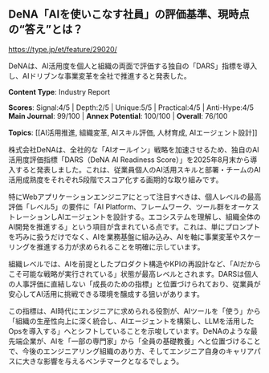 ## DeNA「AIを使いこなす社員」の評価基準、現時点の“答え”とは？

https://type.jp/et/feature/29020/

DeNAは、AI活用度を個人と組織の両面で評価する独自の「DARS」指標を導入し、AIドリブンな事業変革を全社で推進すると発表した。

**Content Type**: Industry Report

**Scores**: Signal:4/5 | Depth:2/5 | Unique:5/5 | Practical:4/5 | Anti-Hype:4/5
**Main Journal**: 99/100 | **Annex Potential**: 100/100 | **Overall**: 76/100

**Topics**: [[AI活用推進, 組織変革, AIスキル評価, 人材育成, AIエージェント設計]]

株式会社DeNAは、全社的な「AIオールイン」戦略を加速させるため、独自のAI活用度評価指標「DARS（DeNA AI Readiness Score）」を2025年8月末から導入すると発表しました。これは、従業員個人のAI活用スキルと部署・チームのAI活用成熟度をそれぞれ5段階でスコア化する画期的な取り組みです。

特にWebアプリケーションエンジニアにとって注目すべきは、個人レベルの最高評価「レベル5」の要件に「AI Platform、フレームワーク、ツール群をオーケストレーションしAIエージェントを設計する。エコシステムを理解し、組織全体のAI開発を推進する」という項目が含まれている点です。これは、単にプロンプトを巧みに扱うだけでなく、AIを業務基盤に組み込み、AIを軸に事業変革やスケーリングを推進する力が求められることを明確に示しています。

組織レベルでは、AIを前提としたプロダクト構造やKPIの再設計など、「AIだからこそ可能な戦略が実行されている」状態が最高レベルとされます。DARSは個人の人事評価に直結しない「成長のための指標」と位置づけられており、従業員が安心してAI活用に挑戦できる環境を醸成する狙いがあります。

この指標は、AI時代にエンジニアに求められる役割が、AIツールを「使う」から「組織の生産性向上に深く統合し、AIエージェントを構築し、LLMを活用したOpsを導入する」へとシフトしていることを示唆しています。DeNAのような最先端企業が、AIを「一部の専門家」から「全員の基礎教養」へと位置づけることで、今後のエンジニアリング組織のあり方、そしてエンジニア自身のキャリアパスに大きな影響を与えるベンチマークとなるでしょう。
